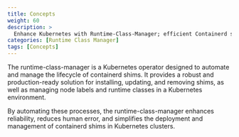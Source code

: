 ```yaml
---
title: Concepts
weight: 60
description: >
  Enhance Kubernetes with Runtime-Class-Manager; efficient Containerd shim handling.
categories: [Runtime Class Manager]
tags: [Concepts]
---
```


The runtime-class-manager is a Kubernetes operator designed to automate and manage the lifecycle of containerd shims. It provides a robust and production-ready solution for installing, updating, and removing shims, as well as managing node labels and runtime classes in a Kubernetes environment. 

By automating these processes, the runtime-class-manager enhances reliability, reduces human error, and simplifies the deployment and management of containerd shims in Kubernetes clusters.

